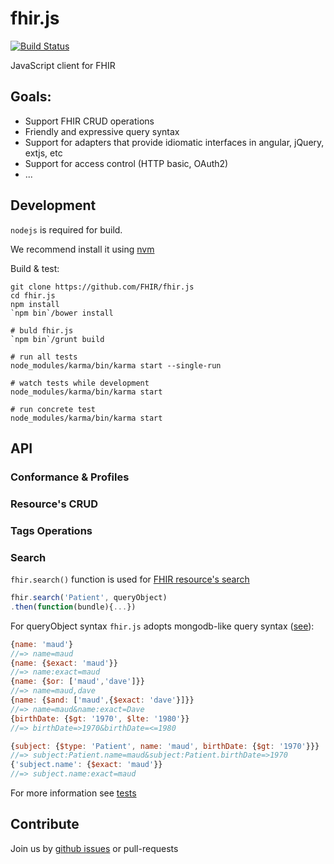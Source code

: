 fhir.js
=======

[![Build Status](https://travis-ci.org/FHIR/fhir.js.svg)](https://travis-ci.org/FHIR/fhir.js)

JavaScript client for FHIR

## Goals:

 - Support FHIR CRUD operations
 - Friendly and expressive query syntax
 - Support for adapters that provide idiomatic interfaces in angular, jQuery, extjs, etc
 - Support for access control (HTTP basic, OAuth2)
 - ...

## Development

`nodejs` is required for build.

We recommend install it using [nvm](https://github.com/creationix/nvm/blob/master/README.markdown)

Build & test:

```
git clone https://github.com/FHIR/fhir.js
cd fhir.js
npm install
`npm bin`/bower install

# buld fhir.js
`npm bin`/grunt build

# run all tests
node_modules/karma/bin/karma start --single-run

# watch tests while development
node_modules/karma/bin/karma start

# run concrete test
node_modules/karma/bin/karma start

```

## API

### Conformance & Profiles

### Resource's CRUD

### Tags Operations

### Search

`fhir.search()` function is used for [FHIR resource's search](http://www.hl7.org/implement/standards/fhir/search.html)

```javascript
fhir.search('Patient', queryObject)
.then(function(bundle){...})
```

For queryObject syntax `fhir.js` adopts
mongodb-like query syntax ([see](http://docs.mongodb.org/manual/tutorial/query-documents/)):

```javascript
{name: 'maud'}
//=> name=maud
{name: {$exact: 'maud'}}
//=> name:exact=maud
{name: {$or: ['maud','dave']}}
//=> name=maud,dave
{name: {$and: ['maud',{$exact: 'dave'}]}}
//=> name=maud&name:exact=Dave
{birthDate: {$gt: '1970', $lte: '1980'}}
//=> birthDate=>1970&birthDate=<=1980

{subject: {$type: 'Patient', name: 'maud', birthDate: {$gt: '1970'}}}
//=> subject:Patient.name=maud&subject:Patient.birthDate=>1970
{'subject.name': {$exact: 'maud'}}
//=> subject.name:exact=maud
```

For more information see [tests](https://github.com/FHIR/fhir.js/blob/master/test/querySpec.coffee)

## Contribute

Join us by [github issues](https://github.com/FHIR/fhir.js/issues) or pull-requests

